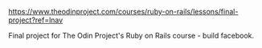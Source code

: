 https://www.theodinproject.com/courses/ruby-on-rails/lessons/final-project?ref=lnav

Final project for The Odin Project's Ruby on Rails course - build facebook.
